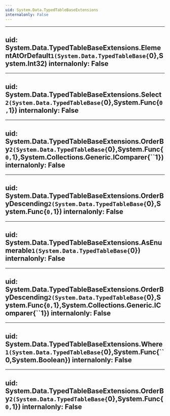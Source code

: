 ```yaml
---
uid: System.Data.TypedTableBaseExtensions
internalonly: False
---
```


---
uid: System.Data.TypedTableBaseExtensions.ElementAtOrDefault``1(System.Data.TypedTableBase{``0},System.Int32)
internalonly: False
---

---
uid: System.Data.TypedTableBaseExtensions.Select``2(System.Data.TypedTableBase{``0},System.Func{``0,``1})
internalonly: False
---

---
uid: System.Data.TypedTableBaseExtensions.OrderBy``2(System.Data.TypedTableBase{``0},System.Func{``0,``1},System.Collections.Generic.IComparer{``1})
internalonly: False
---

---
uid: System.Data.TypedTableBaseExtensions.OrderByDescending``2(System.Data.TypedTableBase{``0},System.Func{``0,``1})
internalonly: False
---

---
uid: System.Data.TypedTableBaseExtensions.AsEnumerable``1(System.Data.TypedTableBase{``0})
internalonly: False
---

---
uid: System.Data.TypedTableBaseExtensions.OrderByDescending``2(System.Data.TypedTableBase{``0},System.Func{``0,``1},System.Collections.Generic.IComparer{``1})
internalonly: False
---

---
uid: System.Data.TypedTableBaseExtensions.Where``1(System.Data.TypedTableBase{``0},System.Func{``0,System.Boolean})
internalonly: False
---

---
uid: System.Data.TypedTableBaseExtensions.OrderBy``2(System.Data.TypedTableBase{``0},System.Func{``0,``1})
internalonly: False
---

